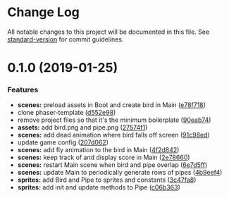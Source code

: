 # Change Log

All notable changes to this project will be documented in this file. See [standard-version](https://github.com/conventional-changelog/standard-version) for commit guidelines.

<a name="0.1.0"></a>
# 0.1.0 (2019-01-25)


### Features

* **scenes:** preload assets in Boot and create bird in Main ([e78f718](https://github.com/remarkablegames/flappy-bird/commit/e78f718))
* clone phaser-template ([d552e98](https://github.com/remarkablegames/flappy-bird/commit/d552e98))
* remove project files so that it's the minimum boilerplate ([90eab74](https://github.com/remarkablegames/flappy-bird/commit/90eab74))
* **assets:** add bird.png and pipe.png ([27574f1](https://github.com/remarkablegames/flappy-bird/commit/27574f1))
* **scenes:** add dead animation where bird falls off screen ([91c98ed](https://github.com/remarkablegames/flappy-bird/commit/91c98ed))
* update game config ([207d062](https://github.com/remarkablegames/flappy-bird/commit/207d062))
* **scenes:** add fly animation to the bird in Main ([4f2d842](https://github.com/remarkablegames/flappy-bird/commit/4f2d842))
* **scenes:** keep track of and display score in Main ([2e78660](https://github.com/remarkablegames/flappy-bird/commit/2e78660))
* **scenes:** restart Main scene when bird and pipe overlap ([6e7d5ff](https://github.com/remarkablegames/flappy-bird/commit/6e7d5ff))
* **scenes:** update Main to periodically generate rows of pipes ([4b9eef4](https://github.com/remarkablegames/flappy-bird/commit/4b9eef4))
* **sprites:** add Bird and Pipe to sprites and constants ([3c47fa8](https://github.com/remarkablegames/flappy-bird/commit/3c47fa8))
* **sprites:** add init and update methods to Pipe ([c06b363](https://github.com/remarkablegames/flappy-bird/commit/c06b363))
